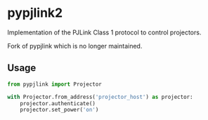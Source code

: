 # pypjlink2

Implementation of the PJLink Class 1 protocol to control projectors.

Fork of pypjlink which is no longer maintained.

## Usage
```python
from pypjlink import Projector

with Projector.from_address('projector_host') as projector:
    projector.authenticate()
    projector.set_power('on')
```
